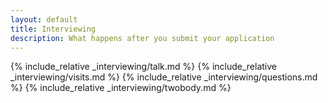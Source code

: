 ```yaml
---
layout: default
title: Interviewing
description: What happens after you submit your application
---
```


{% include_relative _interviewing/talk.md %}
{% include_relative _interviewing/visits.md %}
{% include_relative _interviewing/questions.md %}
{% include_relative _interviewing/twobody.md %}
